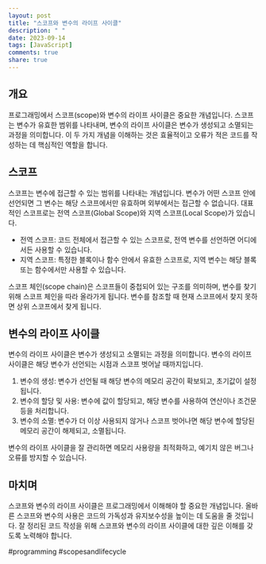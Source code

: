 ```yaml
---
layout: post
title: "스코프와 변수의 라이프 사이클"
description: " "
date: 2023-09-14
tags: [JavaScript]
comments: true
share: true
---
```


## 개요
프로그래밍에서 스코프(scope)와 변수의 라이프 사이클은 중요한 개념입니다. 스코프는 변수가 유효한 범위를 나타내며, 변수의 라이프 사이클은 변수가 생성되고 소멸되는 과정을 의미합니다. 이 두 가지 개념을 이해하는 것은 효율적이고 오류가 적은 코드를 작성하는 데 핵심적인 역할을 합니다.

## 스코프
스코프는 변수에 접근할 수 있는 범위를 나타내는 개념입니다. 변수가 어떤 스코프 안에 선언되면 그 변수는 해당 스코프에서만 유효하며 외부에서는 접근할 수 없습니다. 대표적인 스코프로는 전역 스코프(Global Scope)와 지역 스코프(Local Scope)가 있습니다.

- 전역 스코프: 코드 전체에서 접근할 수 있는 스코프로, 전역 변수를 선언하면 어디에서든 사용할 수 있습니다.
- 지역 스코프: 특정한 블록이나 함수 안에서 유효한 스코프로, 지역 변수는 해당 블록 또는 함수에서만 사용할 수 있습니다.

스코프 체인(scope chain)은 스코프들이 중첩되어 있는 구조를 의미하며, 변수를 찾기 위해 스코프 체인을 따라 올라가게 됩니다. 변수를 참조할 때 현재 스코프에서 찾지 못하면 상위 스코프에서 찾게 됩니다.

## 변수의 라이프 사이클
변수의 라이프 사이클은 변수가 생성되고 소멸되는 과정을 의미합니다. 변수의 라이프 사이클은 해당 변수가 선언되는 시점과 스코프 벗어날 때까지입니다.

1. 변수의 생성: 변수가 선언될 때 해당 변수의 메모리 공간이 확보되고, 초기값이 설정됩니다.
2. 변수의 할당 및 사용: 변수에 값이 할당되고, 해당 변수를 사용하여 연산이나 조건문 등을 처리합니다.
3. 변수의 소멸: 변수가 더 이상 사용되지 않거나 스코프 벗어나면 해당 변수에 할당된 메모리 공간이 해제되고, 소멸됩니다.

변수의 라이프 사이클을 잘 관리하면 메모리 사용량을 최적화하고, 예기치 않은 버그나 오류를 방지할 수 있습니다.

## 마치며
스코프와 변수의 라이프 사이클은 프로그래밍에서 이해해야 할 중요한 개념입니다. 올바른 스코프와 변수의 사용은 코드의 가독성과 유지보수성을 높이는 데 도움을 줄 것입니다. 잘 정리된 코드 작성을 위해 스코프와 변수의 라이프 사이클에 대한 깊은 이해를 갖도록 노력해야 합니다.

#programming #scopesandlifecycle